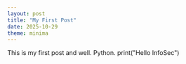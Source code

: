 ```yaml
---
layout: post
title: "My First Post"
date: 2025-10-29
theme: minima
---
```

This is my first post and well. Python.
print("Hello InfoSec")
